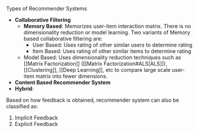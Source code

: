 Types of Recommender Systems

* **Collaborative Filtering**
	* **Memory Based**: Memorizes user-item interaction matrix. There is no dimensionality reduction or model learning. Two variants of Memory based collaborative filtering are:
		* User Based: Uses rating of other similar users to determine rating
		* Item Based: Uses rating of other similar items to determine rating
	* Model Based: Uses dimensionality reduction techniques such as [[Matrix Factorization]] ([[Matrix Factorization#ALS|ALS]]), [[Clustering]], [[Deep Learning]], etc to compare large scale user-item matrix into fewer dimensions. 
* **Content Based Recommender System**
* **Hybrid**:

Based on how feedback is obtained, recommender system can also be classified as:
1. Implicit Feedback 
2. Explicit Feedback
			 